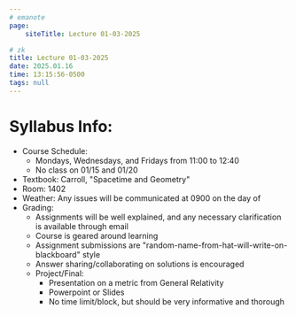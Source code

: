 ```yaml
---
# emanote
page:
    siteTitle: Lecture 01-03-2025

# zk
title: Lecture 01-03-2025
date: 2025.01.16
time: 13:15:56-0500
tags: null
---
```


# Syllabus Info:

- Course Schedule:
    - Mondays, Wednesdays, and Fridays from 11:00 to 12:40
    - No class on 01/15 and 01/20
- Textbook: Carroll, "Spacetime and Geometry"
- Room: 1402
- Weather: Any issues will be communicated at 0900 on the day of
- Grading:
    - Assignments will be well explained, and any necessary clarification is available through email
    - Course is geared around learning
    - Assignment submissions are "random-name-from-hat-will-write-on-blackboard" style
    - Answer sharing/collaborating on solutions is encouraged
    - Project/Final:
        - Presentation on a metric from General Relativity
        - Powerpoint or Slides
        - No time limit/block, but should be very informative and thorough

